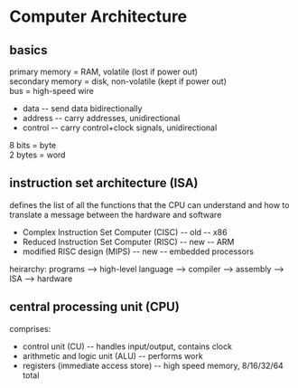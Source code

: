 # Computer Architecture

## basics

primary memory = RAM, volatile (lost if power out)  
secondary memory = disk, non-volatile (kept if power out)    
bus = high-speed wire  
* data  --  send data bidirectionally
* address  --  carry addresses, unidirectional
* control  --  carry control+clock signals, unidirectional

8 bits = byte  
2 bytes = word  

## instruction set architecture (ISA)

defines the list of all the functions that the CPU can understand and how to translate a message between the hardware and software  

* Complex Instruction Set Computer (CISC) -- old -- x86
* Reduced Instruction Set Computer (RISC) -- new -- ARM
* modified RISC design (MIPS) -- new -- embedded processors

heirarchy:  programs --> high-level language --> compiler --> assembly --> ISA --> hardware  

## central processing unit (CPU)

comprises:  
* control unit (CU)  --  handles input/output, contains clock
* arithmetic and logic unit (ALU)  --  performs work
* registers (immediate access store)  --  high speed memory, 8/16/32/64 total
